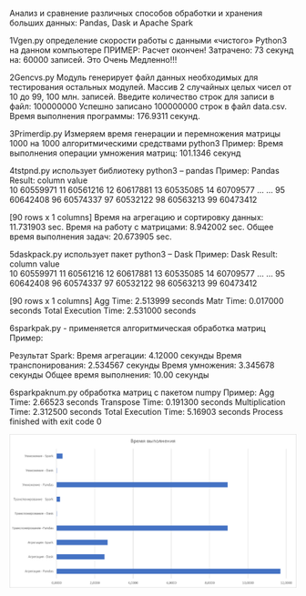 Анализ и сравнение различных способов 
обработки и хранения больших данных:
Pandas, Dask и Apache Spark

1Vgen.py
определение скорости работы с данными «чистого» Python3 на данном компьютере
ПРИМЕР:
Расчет окончен! Затрачено:
73
секунд на:
60000  записей.
Это Очень Медленно!!!

2Gencvs.py
Модуль генерирует файл данных необходимых для тестирования остальных модулей. Массив 2 случайных целых чисел от 10 до 99, 100 млн. записей.
Введите количество строк для записи в файл: 100000000
Успешно записано 100000000 строк в файл data.csv.
Время выполнения программы: 176.9311 секунд.

3Primerdip.py
Измеряем время генерации и перемножения матрицы 1000 на 1000 алгоритмическими средствами python3
Пример:
Время выполнения операции умножения матриц: 101.1346 секунд

4tstpnd.py использует библиотеку python3 – pandas
Пример:
Pandas Result:
column   value       
10      60559971
11      60561216
12      60617881
13      60535085
14      60709577
...          ...
95      60642408
96      60574337
97      60532122
98      60563213
99      60473412

[90 rows x 1 columns]
Время на агрегацию и сортировку данных: 11.731903 sec.
Время на работу с матрицами: 8.942002 sec.
Общее время выполнения задач: 20.673905 sec.

5daskpack.py использует пакет python3 – Dask
Пример:
Dask Result:
column    value      
10      60559971
11      60561216
12      60617881
13      60535085
14      60709577
...          ...
95      60642408
96      60574337
97      60532122
98      60563213
99      60473412

[90 rows x 1 columns]
Agg Time: 2.513999 seconds
Matr Time: 0.017000 seconds
Total Execution Time: 2.531000 seconds

6sparkpak.py - применяется алгоритмическая обработка матриц
Пример:

Результат Spark:
Время агрегации: 4.12000 секунды
Время транспонирования: 2.534567 секунды
Время умножения: 3.345678 секунды
Общее время выполнения: 10.00 секунды

6sparkpaknum.py обработка матриц с пакетом numpy
Пример:
Agg Time: 2.66523 seconds
Transpose Time: 0.191300 seconds
Multiplication Time: 2.312500 seconds
Total Execution Time: 5.16903 seconds
Process finished with exit code 0

![alt text](image.png)
